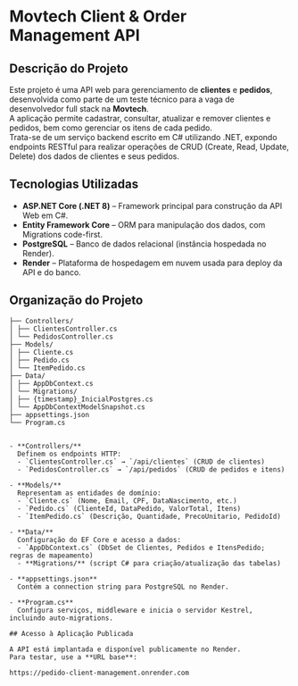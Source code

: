 # Movtech Client & Order Management API

## Descrição do Projeto

Este projeto é uma API web para gerenciamento de **clientes** e **pedidos**, desenvolvida como parte de um teste técnico para a vaga de desenvolvedor full stack na **Movtech**.  
A aplicação permite cadastrar, consultar, atualizar e remover clientes e pedidos, bem como gerenciar os itens de cada pedido.  
Trata-se de um serviço backend escrito em C# utilizando .NET, expondo endpoints RESTful para realizar operações de CRUD (Create, Read, Update, Delete) dos dados de clientes e seus pedidos.

## Tecnologias Utilizadas

- **ASP.NET Core (.NET 8)** – Framework principal para construção da API Web em C#.  
- **Entity Framework Core** – ORM para manipulação dos dados, com Migrations code-first.  
- **PostgreSQL** – Banco de dados relacional (instância hospedada no Render).  
- **Render** – Plataforma de hospedagem em nuvem usada para deploy da API e do banco.

## Organização do Projeto
```PedidoClientManagement.API/
├── Controllers/
│ ├── ClientesController.cs
│ └── PedidosController.cs
├── Models/
│ ├── Cliente.cs
│ ├── Pedido.cs
│ └── ItemPedido.cs
├── Data/
│ ├── AppDbContext.cs
│ └── Migrations/
│ ├── {timestamp}_InicialPostgres.cs
│ └── AppDbContextModelSnapshot.cs
├── appsettings.json
└── Program.cs


- **Controllers/**  
  Definem os endpoints HTTP:  
  - `ClientesController.cs` → `/api/clientes` (CRUD de clientes)  
  - `PedidosController.cs` → `/api/pedidos` (CRUD de pedidos e itens)

- **Models/**  
  Representam as entidades de domínio:  
  - `Cliente.cs` (Nome, Email, CPF, DataNascimento, etc.)  
  - `Pedido.cs` (ClienteId, DataPedido, ValorTotal, Itens)  
  - `ItemPedido.cs` (Descrição, Quantidade, PrecoUnitario, PedidoId)

- **Data/**  
  Configuração do EF Core e acesso a dados:  
  - `AppDbContext.cs` (DbSet de Clientes, Pedidos e ItensPedido; regras de mapeamento)  
  - **Migrations/** (script C# para criação/atualização das tabelas)

- **appsettings.json**  
  Contém a connection string para PostgreSQL no Render.

- **Program.cs**  
  Configura serviços, middleware e inicia o servidor Kestrel, incluindo auto-migrations.

## Acesso à Aplicação Publicada

A API está implantada e disponível publicamente no Render.  
Para testar, use a **URL base**:

https://pedido-client-management.onrender.com
